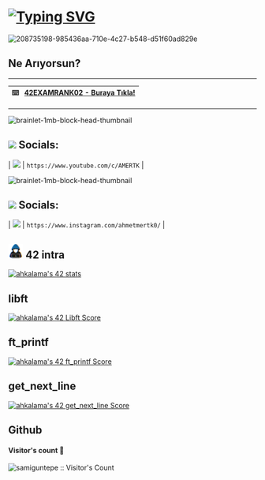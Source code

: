 
# <a href="https://github.com/ahkalama"><img src="https://readme-typing-svg.herokuapp.com?font=Teko&size=40&color=9F0000C0&width=435&lines=Ahmet+Mert+Kalaman+Github+Hosgeldin;42+Kocaeli+Ogrencisi" alt="Typing SVG" /></a>

![208735198-985436aa-710e-4c27-b548-d51f60ad829e](https://user-images.githubusercontent.com/116187665/219319482-5166be8b-0965-40b4-8b12-f2702e42b103.jpeg)
## Ne Arıyorsun? 
****************************
| :keyboard:  &nbsp; [42EXAMRANK02 - Buraya Tıkla!](https://github.com/ahkalama/42-EXAMRANK02)       | 
|-----------------------------------------| 
****************************
 ![brainlet-1mb-block-head-thumbnail](https://user-images.githubusercontent.com/116187665/208735733-c4c64e68-de9b-4454-b906-b6325400d29e.jpg)
 ## <img src="https://github.com/TheDudeThatCode/TheDudeThatCode/blob/master/Assets/Earth.gif" width="24px">  **Socials:** 
| <img src="https://img.shields.io/badge/YouTube-FF0000?style=for-the-badge&logo=youtube&logoColor=white" />                 | `https://www.youtube.com/c/AMERTK`                 |

 ![brainlet-1mb-block-head-thumbnail](https://user-images.githubusercontent.com/116187665/208735733-c4c64e68-de9b-4454-b906-b6325400d29e.jpg)
 ## <img src="https://github.com/TheDudeThatCode/TheDudeThatCode/blob/master/Assets/Earth.gif" width="24px">  **Socials:**
| <img src="https://img.shields.io/badge/Instagram-E4405F?style=for-the-badge&logo=instagram&logoColor=white" />                 | `https://www.instagram.com/ahmetmertk0/`                 |

## <picture><img src = "https://github.com/0xAbdulKhalid/0xAbdulKhalid/raw/main/assets/mdImages/about_me.gif" width = 30px></picture> 42 intra 

[![ahkalama's 42 stats](https://badge42.vercel.app/api/v2/clbupqk0x00060fjzhvu7umbx/stats?cursusId=21&coalitionId=234)](https://github.com/JaeSeoKim/badge42)

## libft
[![ahkalama's 42 Libft Score](https://badge42.vercel.app/api/v2/clbupqk0x00060fjzhvu7umbx/project/2905599)](https://github.com/JaeSeoKim/badge42)

## ft_printf
[![ahkalama's 42 ft_printf Score](https://badge42.vercel.app/api/v2/clbupqk0x00060fjzhvu7umbx/project/2918834)](https://github.com/JaeSeoKim/badge42)

## get_next_line
[![ahkalama's 42 get_next_line Score](https://badge42.vercel.app/api/v2/clbupqk0x00060fjzhvu7umbx/project/2923280)](https://github.com/JaeSeoKim/badge42)


## Github
<h4 align="left">Visitor's count 👀</h4>
<p align="left"><img src="https://profile-counter.glitch.me/{samiguntepe}/count.svg" alt="samiguntepe :: Visitor's Count" /></p>
<br/>
